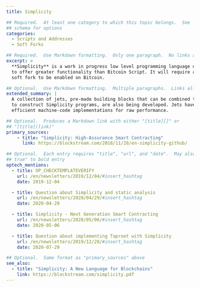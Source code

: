 ```yaml
---
title: Simplicity

## Required.  At least one category to which this topic belongs.  See
## schema for options
categories:
  - Scripts and Addresses
  - Soft Forks

## Required.  Use Markdown formatting.  Only one paragraph.  No links allowed.
excerpt: >
  **Simplicity** is a work in progress low level programming language designed
  to offer greater functionality than Bitcoin Script. It will require a future
  soft fork to be enabled on Bitcoin.

## Optional.  Use Markdown formatting.  Multiple paragraphs.  Links allowed.
extended_summary: |
  A collection of jets, pre-made building blocks that can be combined to
  to construct Simplicity programs, are also being developed. Jets have
  efficient machine-code implementations for raw performance.

## Optional.  Produces a Markdown link with either "[title][]" or
## "[title](link)"
primary_sources:
    - title: "Simplicity: High-Assurance Smart Contracting"
      link: https://blockstream.com/2018/11/28/en-simplicity-github/

## Optional.  Each entry requires "title", "url", and "date".  May also use "feature:
## true" to bold entry
optech_mentions:
  - title: OP_CHECKTEMPLATEVERIFY
    url: /en/newsletters/2019/12/04/#insert_hashtag
    date: 2019-12-04

  - title: Question about Simplicity and static analysis
    url: /en/newsletters/2020/04/29/#insert_hashtag
    date: 2020-04-29

  - title: Simplicity - Next Generation Smart Contracting
    url: /en/newsletters/2020/05/06/#insert_hashtag
    date: 2020-05-06

  - title: Question about implementing Taproot with Simplicity
    url: /en/newsletters/2019/12/28/#insert_hashtag
    date: 2020-07-29

## Optional.  Same format as "primary_sources" above
see_also:
  - title: "Simplicity: A New Language for Blockchains"
    link: https://blockstream.com/simplicity.pdf
---
```


